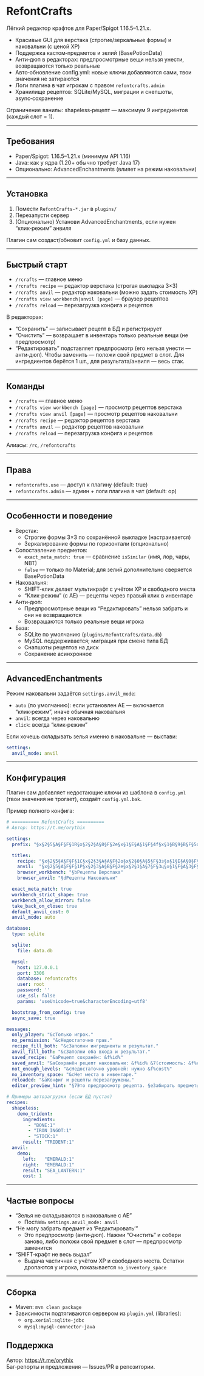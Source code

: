 # RefontCrafts

Лёгкий редактор крафтов для Paper/Spigot 1.16.5–1.21.x.

- Красивые GUI для верстака (строгие/зеркальные формы) и наковальни (с ценой XP)
- Поддержка кастом‑предметов и зелий (BasePotionData)
- Анти‑дюп в редакторах: предпросмотрные вещи нельзя унести, возвращаются только реальные
- Авто‑обновление config.yml: новые ключи добавляются сами, твои значения не затираются
- Логи плагина в чат игрокам с правом `refontcrafts.admin`
- Хранилище рецептов: SQLite/MySQL, миграции и снепшоты, async‑сохранение

Ограничение ванилы: shapeless‑рецепт — максимум 9 ингредиентов (каждый слот = 1).

---

## Требования

- Paper/Spigot: 1.16.5–1.21.x (минимум API 1.16)
- Java: как у ядра (1.20+ обычно требует Java 17)
- Опционально: AdvancedEnchantments (влияет на режим наковальни)

---

## Установка

1. Помести `RefontCrafts-*.jar` в `plugins/`
2. Перезапусти сервер
3. (Опционально) Установи AdvancedEnchantments, если нужен “клик‑режим” анвиля

Плагин сам создаст/обновит `config.yml` и базу данных.

---

## Быстрый старт

- `/rcrafts` — главное меню
- `/rcrafts recipe` — редактор верстака (строгая выкладка 3×3)
- `/rcrafts anvil` — редактор наковальни (можно задать стоимость XP)
- `/rcrafts view workbench|anvil [page]` — браузер рецептов
- `/rcrafts reload` — перезагрузка конфига и рецептов

В редакторах:
- “Сохранить” — записывает рецепт в БД и регистрирует
- “Очистить” — возвращает в инвентарь только реальные вещи (не предпросмотр)
- “Редактировать” подставляет предпросмотр (его нельзя унести — анти‑дюп). Чтобы заменить — положи свой предмет в слот. Для ингредиентов берётся 1 шт., для результата/анвиля — весь стак.

---

## Команды

- `/rcrafts` — главное меню
- `/rcrafts view workbench [page]` — просмотр рецептов верстака
- `/rcrafts view anvil [page]` — просмотр рецептов наковальни
- `/rcrafts recipe` — редактор рецептов верстака
- `/rcrafts anvil` — редактор рецептов наковальни
- `/rcrafts reload` — перезагрузка конфига и рецептов

Алиасы: `/rc`, `/refontcrafts`

---

## Права

- `refontcrafts.use` — доступ к плагину (default: true)
- `refontcrafts.admin` — админ + логи плагина в чат (default: op)

---

## Особенности и поведение

- Верстак:
  - Строгие формы 3×3 по сохранённой выкладке (настраивается)
  - Зеркалирование формы по горизонтали (опционально)
- Сопоставление предметов:
  - `exact_meta_match: true` — сравнение `isSimilar` (имя, лор, чары, NBT)
  - `false` — только по Material; для зелий дополнительно сверяется BasePotionData
- Наковальня:
  - SHIFT‑клик делает мультикрафт с учётом XP и свободного места
  - “Клик‑режим” (с AE) — рецепты через правый клик в инвентаре
- Анти‑дюп:
  - Предпросмотрные вещи из “Редактировать” нельзя забрать и они не возвращаются
  - Возвращаются только реальные вещи игрока
- База:
  - SQLite по умолчанию (`plugins/RefontCrafts/data.db`)
  - MySQL поддерживается; миграция при смене типа БД
  - Снапшоты рецептов на диск
  - Сохранение асинхронное

---

## AdvancedEnchantments

Режим наковальни задаётся `settings.anvil_mode`:
- `auto` (по умолчанию): если установлен AE — включается “клик‑режим”, иначе обычная наковальня
- `anvil`: всегда через наковальню
- `click`: всегда “клик‑режим”

Если хочешь складывать зелья именно в наковальне — выстави:
```yaml
settings:
  anvil_mode: anvil
```

---

## Конфигурация

Плагин сам добавляет недостающие ключи из шаблона в `config.yml` (твои значения не трогает), создаёт `config.yml.bak`.

Пример полного конфига:
```yaml
# ========== RefontCrafts ==========
# Автор: https://t.me/orythix

settings:
  prefix: "§x§2§5§A§F§F§1R§x§2§2§A§8§F§2e§x§1§E§A§1§F§4f§x§1§B§9§B§F§5o§x§1§8§9§4§F§6n§x§1§4§8§D§F§7t§x§1§1§8§6§F§9C§x§0§D§7§F§F§Ar§x§0§A§7§8§F§Ba§x§0§7§7§2§F§Cf§x§0§3§6§B§F§Et§x§0§0§6§4§F§Fs &8»&7 "

  titles:
    recipe: "§x§2§5§A§F§F§1С§x§2§3§A§A§F§2о§x§2§0§A§5§F§3з§x§1§E§A§0§F§4д§x§1§B§9§B§F§5а§x§1§9§9§6§F§6н§x§1§6§9§1§F§7и§x§1§4§8§C§F§8е §x§0§F§8§2§F§9р§x§0§C§7§D§F§Aе§x§0§A§7§8§F§Bц§x§0§7§7§3§F§Cе§x§0§5§6§E§F§Dп§x§0§2§6§9§F§Eт§x§0§0§6§4§F§Fа"
    anvil:  "§x§2§5§A§F§F§1Р§x§2§3§A§B§F§2е§x§2§1§A§7§F§3ц§x§1§F§A§3§F§3е§x§1§D§9§E§F§4п§x§1§B§9§A§F§5т §x§1§7§9§2§F§6в §x§1§3§8§A§F§8н§x§1§0§8§5§F§9а§x§0§E§8§1§F§Aк§x§0§C§7§D§F§Aо§x§0§A§7§9§F§Bв§x§0§8§7§5§F§Cа§x§0§6§7§1§F§Dл§x§0§4§6§C§F§Dь§x§0§2§6§8§F§Eн§x§0§0§6§4§F§Fю"
    browser_workbench: "§bРецепты Верстака"
    browser_anvil: "§dРецепты Наковальни"

  exact_meta_match: true
  workbench_strict_shape: true
  workbench_allow_mirror: false
  take_back_on_close: true
  default_anvil_cost: 0
  anvil_mode: auto

database:
  type: sqlite

  sqlite:
    file: data.db

  mysql:
    host: 127.0.0.1
    port: 3306
    database: refontcrafts
    user: root
    password: ''
    use_ssl: false
    params: 'useUnicode=true&characterEncoding=utf8'

  bootstrap_from_config: true
  async_save: true

messages:
  only_player: "&cТолько игрок."
  no_permission: "&cНедостаточно прав."
  recipe_fill_both: "&cЗаполни ингредиенты и результат."
  anvil_fill_both: "&cЗаполни оба входа и результат."
  saved_recipe: "&aРецепт сохранён: &f%id%"
  saved_anvil: "&aСохранён рецепт наковальни: &f%id% &7(стоимость: &f%cost%&7)"
  not_enough_levels: "&cНедостаточно уровней: нужно &f%cost%"
  no_inventory_space: "&cНет места в инвентаре."
  reloaded: "&aКонфиг и рецепты перезагружены."
  editor_preview_hint: "§7Это предпросмотр рецепта. §eЗабирать предметы нельзя§7. Нажми §eОчистить§7, чтобы пересобрать, или положи свой предмет в слот для замены."

# Примеры автозагрузки (если БД пустая)
recipes:
  shapeless:
    demo_trident:
      ingredients:
        - "BONE:1"
        - "IRON_INGOT:1"
        - "STICK:1"
      result: "TRIDENT:1"
  anvil:
    demo:
      left:   "EMERALD:1"
      right:  "EMERALD:1"
      result: "SEA_LANTERN:1"
      cost: 1
```

---

## Частые вопросы

- “Зелья не складываются в наковальне с AE”
  - Поставь `settings.anvil_mode: anvil`
- “Не могу забрать предмет из ‘Редактировать’”
  - Это предпросмотр (анти‑дюп). Нажми “Очистить” и собери заново, либо положи свой предмет в слот — предпросмотр заменится
- “SHIFT‑крафт не весь выдал”
  - Выдача частичная с учётом XP и свободного места. Остатки дропаются у игрока, показывается `no_inventory_space`

---

## Сборка

- Maven: `mvn clean package`
- Зависимости подтягиваются сервером из `plugin.yml` (libraries):
  - `org.xerial:sqlite-jdbc`
  - `mysql:mysql-connector-java`

## Поддержка

Автор: https://t.me/orythix  
Баг‑репорты и предложения — Issues/PR в репозитории.
